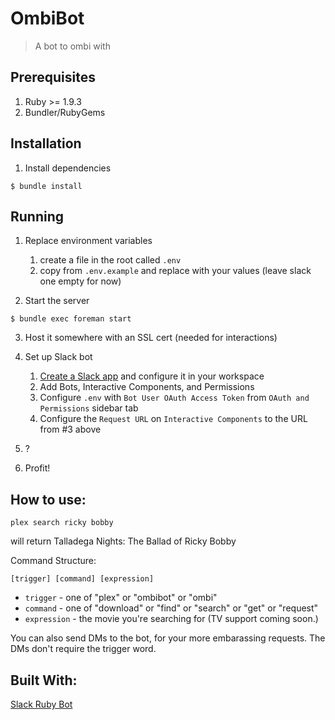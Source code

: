 # OmbiBot

> A bot to ombi with

## Prerequisites

1. Ruby >= 1.9.3
2. Bundler/RubyGems

## Installation

1. Install dependencies

```
$ bundle install
```

## Running

1. Replace environment variables

   1. create a file in the root called `.env`
   1. copy from `.env.example` and replace with your values (leave slack one empty for now)

2. Start the server

```
$ bundle exec foreman start
```

3. Host it somewhere with an SSL cert (needed for interactions)

4. Set up Slack bot

   1. [Create a Slack app](https://api.slack.com/apps) and configure it in your workspace
   2. Add Bots, Interactive Components, and Permissions
   3. Configure `.env` with `Bot User OAuth Access Token` from `OAuth and Permissions` sidebar tab
   4. Configure the `Request URL` on `Interactive Components` to the URL from #3 above

5. ?

6. Profit!

## How to use:

```
plex search ricky bobby
```

will return Talladega Nights: The Ballad of Ricky Bobby

Command Structure:

```
[trigger] [command] [expression]
```

- `trigger` - one of "plex" or "ombibot" or "ombi"
- `command` - one of "download" or "find" or "search" or "get" or "request"
- `expression` - the movie you're searching for (TV support coming soon.)

You can also send DMs to the bot, for your more embarassing requests. The DMs don't require the trigger word.

## Built With:

[Slack Ruby Bot](https://github.com/dblock/slack-ruby-bot)
